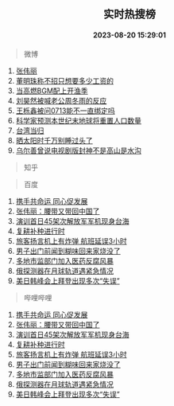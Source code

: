 <div align="center"><h2>实时热搜榜</h2><h4>2023-08-20 15:29:01</h4></div>

> 微博  

1. [张伟丽](https://s.weibo.com/weibo?q=%E5%BC%A0%E4%BC%9F%E4%B8%BD&t=31&band_rank=1&Refer=top)<br />
2. [董明珠称不招只想要多少工资的](https://s.weibo.com/weibo?q=%23%E8%91%A3%E6%98%8E%E7%8F%A0%E7%A7%B0%E4%B8%8D%E6%8B%9B%E5%8F%AA%E6%83%B3%E8%A6%81%E5%A4%9A%E5%B0%91%E5%B7%A5%E8%B5%84%E7%9A%84%23&t=31&band_rank=2&Refer=top)<br />
3. [当高燃BGM配上开渔季](https://s.weibo.com/weibo?q=%23%E5%BD%93%E9%AB%98%E7%87%83BGM%E9%85%8D%E4%B8%8A%E5%BC%80%E6%B8%94%E5%AD%A3%23&t=31&band_rank=3&Refer=top)<br />
4. [刘昊然被喊老公周冬雨的反应](https://s.weibo.com/weibo?q=%23%E5%88%98%E6%98%8A%E7%84%B6%E8%A2%AB%E5%96%8A%E8%80%81%E5%85%AC%E5%91%A8%E5%86%AC%E9%9B%A8%E7%9A%84%E5%8F%8D%E5%BA%94%23&t=31&band_rank=4&Refer=top)<br />
5. [王栎鑫被问0713能不一直绑定吗](https://s.weibo.com/weibo?q=%23%E7%8E%8B%E6%A0%8E%E9%91%AB%E8%A2%AB%E9%97%AE0713%E8%83%BD%E4%B8%8D%E4%B8%80%E7%9B%B4%E7%BB%91%E5%AE%9A%E5%90%97%23&t=31&band_rank=5&Refer=top)<br />
6. [科学家预测本世纪末地球将重置人口数量](https://s.weibo.com/weibo?q=%23%E7%A7%91%E5%AD%A6%E5%AE%B6%E9%A2%84%E6%B5%8B%E6%9C%AC%E4%B8%96%E7%BA%AA%E6%9C%AB%E5%9C%B0%E7%90%83%E5%B0%86%E9%87%8D%E7%BD%AE%E4%BA%BA%E5%8F%A3%E6%95%B0%E9%87%8F%23&t=31&band_rank=6&Refer=top)<br />
7. [台湾当归](https://s.weibo.com/weibo?q=%23%E5%8F%B0%E6%B9%BE%E5%BD%93%E5%BD%92%23&t=31&band_rank=7&Refer=top)<br />
8. [晒太阳时千万别睡过头了](https://s.weibo.com/weibo?q=%23%E6%99%92%E5%A4%AA%E9%98%B3%E6%97%B6%E5%8D%83%E4%B8%87%E5%88%AB%E7%9D%A1%E8%BF%87%E5%A4%B4%E4%BA%86%23&t=31&band_rank=8&Refer=top)<br />
9. [乌尔善曾说电视剧版封神不是高山是水沟](https://s.weibo.com/weibo?q=%23%E4%B9%8C%E5%B0%94%E5%96%84%E6%9B%BE%E8%AF%B4%E7%94%B5%E8%A7%86%E5%89%A7%E7%89%88%E5%B0%81%E7%A5%9E%E4%B8%8D%E6%98%AF%E9%AB%98%E5%B1%B1%E6%98%AF%E6%B0%B4%E6%B2%9F%23&t=31&band_rank=9&Refer=top)<br />

> 知乎  


> 百度  

1. [携手共命运 同心促发展](https://www.baidu.com/s?wd=%E6%90%BA%E6%89%8B%E5%85%B1%E5%91%BD%E8%BF%90+%E5%90%8C%E5%BF%83%E4%BF%83%E5%8F%91%E5%B1%95&sa=fyb_news&rsv_dl=fyb_news)<br />
2. [张伟丽：腰带又带回中国了](https://www.baidu.com/s?wd=%E5%BC%A0%E4%BC%9F%E4%B8%BD%EF%BC%9A%E8%85%B0%E5%B8%A6%E5%8F%88%E5%B8%A6%E5%9B%9E%E4%B8%AD%E5%9B%BD%E4%BA%86&sa=fyb_news&rsv_dl=fyb_news)<br />
3. [演训首日45架次解放军军机现身台海](https://www.baidu.com/s?wd=%E6%BC%94%E8%AE%AD%E9%A6%96%E6%97%A545%E6%9E%B6%E6%AC%A1%E8%A7%A3%E6%94%BE%E5%86%9B%E5%86%9B%E6%9C%BA%E7%8E%B0%E8%BA%AB%E5%8F%B0%E6%B5%B7&sa=fyb_news&rsv_dl=fyb_news)<br />
4. [复耕补种进行时](https://www.baidu.com/s?wd=%E5%A4%8D%E8%80%95%E8%A1%A5%E7%A7%8D%E8%BF%9B%E8%A1%8C%E6%97%B6&sa=fyb_news&rsv_dl=fyb_news)<br />
5. [旅客扬言机上有炸弹 航班延误3小时](https://www.baidu.com/s?wd=%E6%97%85%E5%AE%A2%E6%89%AC%E8%A8%80%E6%9C%BA%E4%B8%8A%E6%9C%89%E7%82%B8%E5%BC%B9+%E8%88%AA%E7%8F%AD%E5%BB%B6%E8%AF%AF3%E5%B0%8F%E6%97%B6&sa=fyb_news&rsv_dl=fyb_news)<br />
6. [男子出门前闻到糊味回来家烧没了](https://www.baidu.com/s?wd=%E7%94%B7%E5%AD%90%E5%87%BA%E9%97%A8%E5%89%8D%E9%97%BB%E5%88%B0%E7%B3%8A%E5%91%B3%E5%9B%9E%E6%9D%A5%E5%AE%B6%E7%83%A7%E6%B2%A1%E4%BA%86&sa=fyb_news&rsv_dl=fyb_news)<br />
7. [多地市监部门加入医药反腐风暴](https://www.baidu.com/s?wd=%E5%A4%9A%E5%9C%B0%E5%B8%82%E7%9B%91%E9%83%A8%E9%97%A8%E5%8A%A0%E5%85%A5%E5%8C%BB%E8%8D%AF%E5%8F%8D%E8%85%90%E9%A3%8E%E6%9A%B4&sa=fyb_news&rsv_dl=fyb_news)<br />
8. [俄探测器在月球轨道遇紧急情况](https://www.baidu.com/s?wd=%E4%BF%84%E6%8E%A2%E6%B5%8B%E5%99%A8%E5%9C%A8%E6%9C%88%E7%90%83%E8%BD%A8%E9%81%93%E9%81%87%E7%B4%A7%E6%80%A5%E6%83%85%E5%86%B5&sa=fyb_news&rsv_dl=fyb_news)<br />
9. [美日韩峰会上拜登出现多次“失误”](https://www.baidu.com/s?wd=%E7%BE%8E%E6%97%A5%E9%9F%A9%E5%B3%B0%E4%BC%9A%E4%B8%8A%E6%8B%9C%E7%99%BB%E5%87%BA%E7%8E%B0%E5%A4%9A%E6%AC%A1%E2%80%9C%E5%A4%B1%E8%AF%AF%E2%80%9D&sa=fyb_news&rsv_dl=fyb_news)<br />

> 哔哩哔哩  

1. [携手共命运 同心促发展](https://www.baidu.com/s?wd=%E6%90%BA%E6%89%8B%E5%85%B1%E5%91%BD%E8%BF%90+%E5%90%8C%E5%BF%83%E4%BF%83%E5%8F%91%E5%B1%95&sa=fyb_news&rsv_dl=fyb_news)<br />
2. [张伟丽：腰带又带回中国了](https://www.baidu.com/s?wd=%E5%BC%A0%E4%BC%9F%E4%B8%BD%EF%BC%9A%E8%85%B0%E5%B8%A6%E5%8F%88%E5%B8%A6%E5%9B%9E%E4%B8%AD%E5%9B%BD%E4%BA%86&sa=fyb_news&rsv_dl=fyb_news)<br />
3. [演训首日45架次解放军军机现身台海](https://www.baidu.com/s?wd=%E6%BC%94%E8%AE%AD%E9%A6%96%E6%97%A545%E6%9E%B6%E6%AC%A1%E8%A7%A3%E6%94%BE%E5%86%9B%E5%86%9B%E6%9C%BA%E7%8E%B0%E8%BA%AB%E5%8F%B0%E6%B5%B7&sa=fyb_news&rsv_dl=fyb_news)<br />
4. [复耕补种进行时](https://www.baidu.com/s?wd=%E5%A4%8D%E8%80%95%E8%A1%A5%E7%A7%8D%E8%BF%9B%E8%A1%8C%E6%97%B6&sa=fyb_news&rsv_dl=fyb_news)<br />
5. [旅客扬言机上有炸弹 航班延误3小时](https://www.baidu.com/s?wd=%E6%97%85%E5%AE%A2%E6%89%AC%E8%A8%80%E6%9C%BA%E4%B8%8A%E6%9C%89%E7%82%B8%E5%BC%B9+%E8%88%AA%E7%8F%AD%E5%BB%B6%E8%AF%AF3%E5%B0%8F%E6%97%B6&sa=fyb_news&rsv_dl=fyb_news)<br />
6. [男子出门前闻到糊味回来家烧没了](https://www.baidu.com/s?wd=%E7%94%B7%E5%AD%90%E5%87%BA%E9%97%A8%E5%89%8D%E9%97%BB%E5%88%B0%E7%B3%8A%E5%91%B3%E5%9B%9E%E6%9D%A5%E5%AE%B6%E7%83%A7%E6%B2%A1%E4%BA%86&sa=fyb_news&rsv_dl=fyb_news)<br />
7. [多地市监部门加入医药反腐风暴](https://www.baidu.com/s?wd=%E5%A4%9A%E5%9C%B0%E5%B8%82%E7%9B%91%E9%83%A8%E9%97%A8%E5%8A%A0%E5%85%A5%E5%8C%BB%E8%8D%AF%E5%8F%8D%E8%85%90%E9%A3%8E%E6%9A%B4&sa=fyb_news&rsv_dl=fyb_news)<br />
8. [俄探测器在月球轨道遇紧急情况](https://www.baidu.com/s?wd=%E4%BF%84%E6%8E%A2%E6%B5%8B%E5%99%A8%E5%9C%A8%E6%9C%88%E7%90%83%E8%BD%A8%E9%81%93%E9%81%87%E7%B4%A7%E6%80%A5%E6%83%85%E5%86%B5&sa=fyb_news&rsv_dl=fyb_news)<br />
9. [美日韩峰会上拜登出现多次“失误”](https://www.baidu.com/s?wd=%E7%BE%8E%E6%97%A5%E9%9F%A9%E5%B3%B0%E4%BC%9A%E4%B8%8A%E6%8B%9C%E7%99%BB%E5%87%BA%E7%8E%B0%E5%A4%9A%E6%AC%A1%E2%80%9C%E5%A4%B1%E8%AF%AF%E2%80%9D&sa=fyb_news&rsv_dl=fyb_news)<br />
